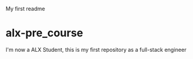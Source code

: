 My first readme
# alx-pre_course
I'm now a ALX Student, this is my first repository as a full-stack engineer

